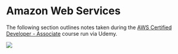 # Amazon Web Services

The following section outlines notes taken during the [AWS Certified Developer - Associate](https://www.udemy.com/aws-certified-developer-associate/) course run via Udemy.

<img src="https://d1hl0z0ja1o93t.cloudfront.net/wp-content/uploads/2016/11/08153529/AmazonWebservices_Logo.svg_.png"/>
